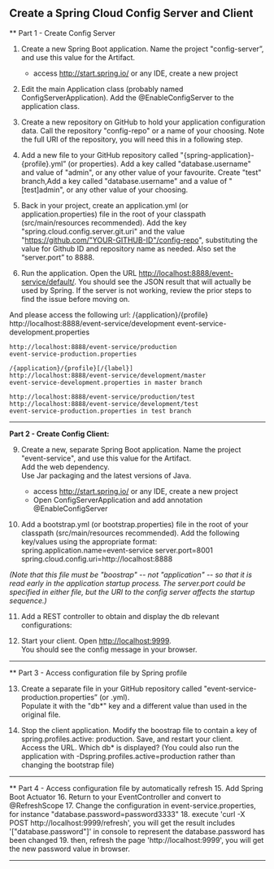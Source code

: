 ## Create a Spring Cloud Config Server and Client

** Part 1 - Create Config Server 

1. Create a new Spring Boot application. 
   Name the project "config-server”, and use this value for the Artifact.  
	* access http://start.spring.io/ or any IDE, create a new project

2. Edit the main Application class (probably named ConfigServerApplication).  Add the @EnableConfigServer to the application class.

3. Create a new repository on GitHub to hold your application configuration data.  Call the repository "config-repo" or a name of your choosing.  Note the full URI of the repository, you will need this in a following step.

4. Add a new file to your GitHub repository called "{spring-application}-{profile}.yml” (or properties).
Add a key called "database.username" and value of "admin", or any other value of your favourite.
Create "test" branch,Add a key called "database.username" and a value of "[test]admin", or any other value of your choosing.

5. Back in your project, create an application.yml (or application.properties) file in the root of your classpath (src/main/resources recommended). 
Add the key "spring.cloud.config.server.git.uri" and the value "https://github.com/"YOUR-GITHUB-ID"/config-repo", substituting the value for Github ID and repository name as needed.  Also set the “server.port” to 8888.

6. Run the application.  Open the URL [http://localhost:8888/event-service/default/](http://localhost:8001/event-service/default/).  You should see the JSON result that will actually be used by Spring.  If the server is not working, review the prior steps to find the issue before moving on.

And please access the following url:
    /{application}/{profile}
    http://localhost:8888/event-service/development
    event-service-development.properties

    http://localhost:8888/event-service/production
    event-service-production.properties

    /{application}/{profile}[/{label}]
    http://localhost:8888/event-service/development/master
    event-service-development.properties in master branch

    http://localhost:8888/event-service/production/test
    http://localhost:8888/event-service/development/test
    event-service-production.properties in test branch

------------------------------------------------------------------------------------------

**Part 2 - Create Config Client:**

9. Create a new, separate Spring Boot application. 
Name the project "event-service", and use this value for the Artifact.  
Add the web dependency.  
Use Jar packaging and the latest versions of Java.  
	* access http://start.spring.io/ or any IDE, create a new project
	* Open ConfigServerApplication and add annotation @EnableConfigServer


10. Add a bootstrap.yml (or bootstrap.properties) file in the root of your classpath (src/main/resources recommended).  Add the following key/values using the appropriate format:
spring.application.name=event-service
server.port=8001
spring.cloud.config.uri=http://localhost:8888

_(Note that this file must be "boostrap" -- not "application" -- so that it is read early in the application startup process.  The server.port could be specified in either file, but the URI to the config server affects the startup sequence.)_

11. Add a REST controller to obtain and display the db relevant configurations:

12.  Start your client.  Open [http://localhost:9999](http://localhost:9999).  
You should see the config message in your browser.

------------------------------------------------------------------------------------------

** Part 3 - Access configuration file by Spring profile

13. Create a separate file in your GitHub repository called "event-service-production.properties” (or .yml).  
Populate it with the "db*" key and a different value than used in the original file.

14. Stop the client application.  Modify the boostrap file to contain a key of spring.profiles.active: production.  Save, and restart your client.  
Access the URL.  Which db* is displayed?  (You could also run the application with -Dspring.profiles.active=production rather than changing the bootstrap file)


------------------------------------------------------------------------------------------

** Part 4 - Access configuration file by automatically refresh
15. Add Spring Boot Actuator 
16. Return to your EventController and convert to @RefreshScope
17. Change the configuration in event-service.properties, for instance "database.password=password3333"
18. execute 'curl -X POST http://localhost:9999/refresh', you will get the result includes '["database.password"]' in console to represent the database.password has been changed
19. then, refresh the page 'http://localhost:9999', you will get the new password value in browser.

------------------------------------------------------------------------------------------




  